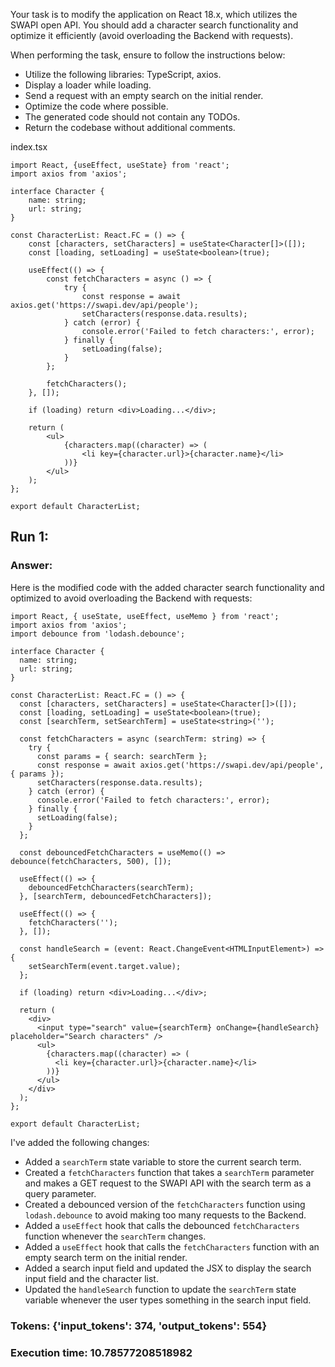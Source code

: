 Your task is to modify the application on React 18.x, which utilizes the SWAPI open API.
You should add a character search functionality and optimize it efficiently (avoid overloading the Backend with requests).

When performing the task, ensure to follow the instructions below:
- Utilize the following libraries: TypeScript, axios.
- Display a loader while loading.
- Send a request with an empty search on the initial render.
- Optimize the code where possible.
- The generated code should not contain any TODOs.
- Return the codebase without additional comments.

index.tsx
```tsx
import React, {useEffect, useState} from 'react';
import axios from 'axios';

interface Character {
    name: string;
    url: string;
}

const CharacterList: React.FC = () => {
    const [characters, setCharacters] = useState<Character[]>([]);
    const [loading, setLoading] = useState<boolean>(true);

    useEffect(() => {
        const fetchCharacters = async () => {
            try {
                const response = await axios.get('https://swapi.dev/api/people');
                setCharacters(response.data.results);
            } catch (error) {
                console.error('Failed to fetch characters:', error);
            } finally {
                setLoading(false);
            }
        };

        fetchCharacters();
    }, []);

    if (loading) return <div>Loading...</div>;

    return (
        <ul>
            {characters.map((character) => (
                <li key={character.url}>{character.name}</li>
            ))}
        </ul>
    );
};

export default CharacterList;
```

## Run 1:
### Answer:
Here is the modified code with the added character search functionality and optimized to avoid overloading the Backend with requests:

```tsx
import React, { useState, useEffect, useMemo } from 'react';
import axios from 'axios';
import debounce from 'lodash.debounce';

interface Character {
  name: string;
  url: string;
}

const CharacterList: React.FC = () => {
  const [characters, setCharacters] = useState<Character[]>([]);
  const [loading, setLoading] = useState<boolean>(true);
  const [searchTerm, setSearchTerm] = useState<string>('');

  const fetchCharacters = async (searchTerm: string) => {
    try {
      const params = { search: searchTerm };
      const response = await axios.get('https://swapi.dev/api/people', { params });
      setCharacters(response.data.results);
    } catch (error) {
      console.error('Failed to fetch characters:', error);
    } finally {
      setLoading(false);
    }
  };

  const debouncedFetchCharacters = useMemo(() => debounce(fetchCharacters, 500), []);

  useEffect(() => {
    debouncedFetchCharacters(searchTerm);
  }, [searchTerm, debouncedFetchCharacters]);

  useEffect(() => {
    fetchCharacters('');
  }, []);

  const handleSearch = (event: React.ChangeEvent<HTMLInputElement>) => {
    setSearchTerm(event.target.value);
  };

  if (loading) return <div>Loading...</div>;

  return (
    <div>
      <input type="search" value={searchTerm} onChange={handleSearch} placeholder="Search characters" />
      <ul>
        {characters.map((character) => (
          <li key={character.url}>{character.name}</li>
        ))}
      </ul>
    </div>
  );
};

export default CharacterList;
```

I've added the following changes:

* Added a `searchTerm` state variable to store the current search term.
* Created a `fetchCharacters` function that takes a `searchTerm` parameter and makes a GET request to the SWAPI API with the search term as a query parameter.
* Created a debounced version of the `fetchCharacters` function using `lodash.debounce` to avoid making too many requests to the Backend.
* Added a `useEffect` hook that calls the debounced `fetchCharacters` function whenever the `searchTerm` changes.
* Added a `useEffect` hook that calls the `fetchCharacters` function with an empty search term on the initial render.
* Added a search input field and updated the JSX to display the search input field and the character list.
* Updated the `handleSearch` function to update the `searchTerm` state variable whenever the user types something in the search input field.

### Tokens: {'input_tokens': 374, 'output_tokens': 554}
### Execution time: 10.78577208518982

